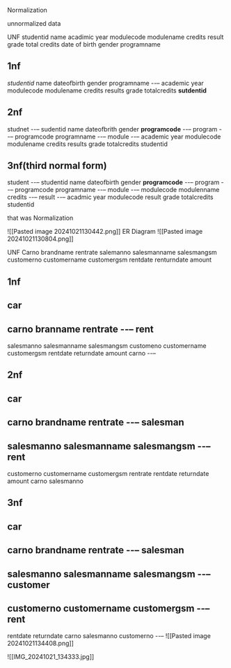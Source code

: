 Normalization

unnormalized data


UNF
studentid
name
acadimic year
modulecode
modulename
credits
result
grade
total credits
date of birth
gender
programname

1nf
---
*studentid*
name
dateofbirth
gender
programname
--–
academic year
modulecode
modulename
credits
results
grade
totalcredits
**sutdentid**

2nf
---
studnet
--–
sudentid
name
dateofbrith
gender
**programcode**
--–
program
--–
programcode
programname
--–
module
--–
academic year
modulecode
modulename
credits
results
grade
totalcredits
studentid

3nf(third normal form)
---
student
--–
studentid
name
dateofbirth
gender
**programcode**
--–
program
--–
programcode
programname
--–
module
--–
modulecode
modulenname
credits
--–
result
--–
acadmic year
modulecode
result
grade
totalcredits
studentid

that was
Normalization

![[Pasted image 20241021130442.png]]
ER Diagram
![[Pasted image 20241021130804.png]]

UNF
Carno
brandname
rentrate
salemanno
salesmanname
salesmangsm
customerno
customername
customergsm
rentdate
renturndate
amount

1nf
---
car
----
carno
branname
rentrate
--–
rent
---
salesmanno
salesmanname
salesmangsm
customeno
customername
customergsm
rentdate
returndate
amount
carno
--–

2nf
---
car
---
carno
brandname
rentrate
--–
salesman
---
salesmanno
salesmanname
salesmangsm
--–
rent
---
customerno
customername
customergsm
rentrate
rentdate
returndate
amount
carno
salesmanno

3nf
---
car
---
carno
brandname
rentrate
--–
salesman
---
salesmanno
salesmanname
salesmangsm
--–
customer
---
customerno
customername
customergsm
--–
rent
---
rentdate
returndate
carno
salesmanno
customerno
--–
![[Pasted image 20241021134408.png]]

![[IMG_20241021_134333.jpg]]